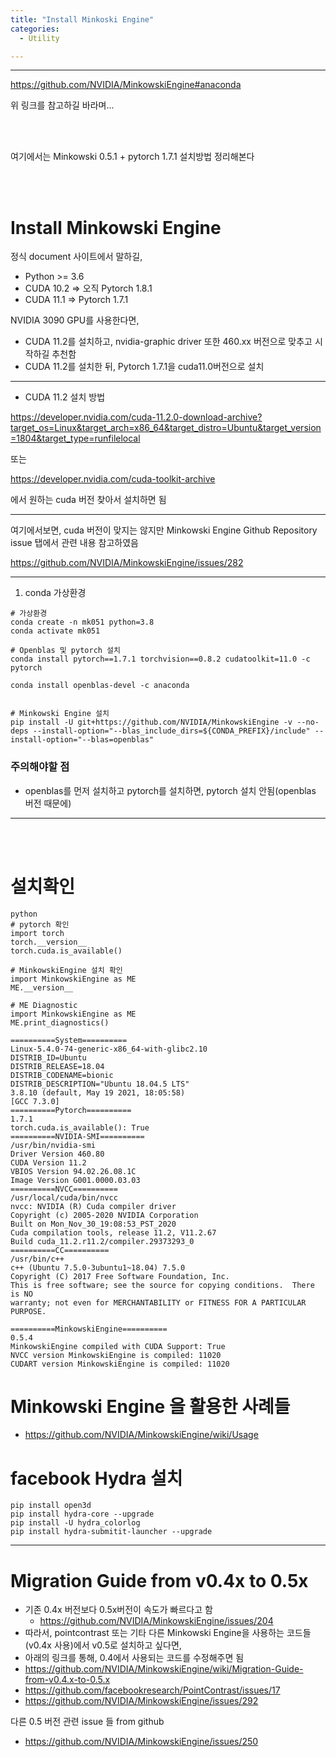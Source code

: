 ```yaml
---
title: "Install Minkoski Engine"
categories:
  - Utility

---
```


---


https://github.com/NVIDIA/MinkowskiEngine#anaconda

위 링크를 참고하길 바라며...

<br>
<br>

여기에서는 Minkowski 0.5.1 + pytorch 1.7.1 설치방법 정리해본다

<br>
<br>

# Install Minkowski Engine

정식 document 사이트에서 말하길,
- Python >= 3.6
- CUDA 10.2 => 오직 Pytorch 1.8.1
- CUDA 11.1 => Pytorch 1.7.1

NVIDIA 3090 GPU를 사용한다면,
- CUDA 11.2를 설치하고, nvidia-graphic driver 또한 460.xx 버전으로 맞추고 시작하길 추천함
- CUDA 11.2를 설치한 뒤, Pytorch 1.7.1을 cuda11.0버전으로 설치

---
* CUDA 11.2 설치 방법

https://developer.nvidia.com/cuda-11.2.0-download-archive?target_os=Linux&target_arch=x86_64&target_distro=Ubuntu&target_version=1804&target_type=runfilelocal

또는

https://developer.nvidia.com/cuda-toolkit-archive

에서 원하는 cuda 버전 찾아서 설치하면 됨

---

여기에서보면, cuda 버전이 맞지는 않지만 Minkowski Engine Github Repository issue 탭에서 관련 내용 참고하였음

https://github.com/NVIDIA/MinkowskiEngine/issues/282

---

1. conda 가상환경
```
# 가상환경 
conda create -n mk051 python=3.8
conda activate mk051

# Openblas 및 pytorch 설치
conda install pytorch==1.7.1 torchvision==0.8.2 cudatoolkit=11.0 -c pytorch

conda install openblas-devel -c anaconda


# Minkowski Engine 설치
pip install -U git+https://github.com/NVIDIA/MinkowskiEngine -v --no-deps --install-option="--blas_include_dirs=${CONDA_PREFIX}/include" --install-option="--blas=openblas"
```
### 주의해야할 점
- openblas를 먼저 설치하고 pytorch를 설치하면, pytorch 설치 안됨(openblas 버전 때문에)
---


<br>
<br>

# 설치확인
```
python
# pytorch 확인
import torch
torch.__version__
torch.cuda.is_available()

# MinkowskiEngine 설치 확인
import MinkowskiEngine as ME
ME.__version__

# ME Diagnostic
import MinkowskiEngine as ME
ME.print_diagnostics()
```

```
==========System==========
Linux-5.4.0-74-generic-x86_64-with-glibc2.10
DISTRIB_ID=Ubuntu
DISTRIB_RELEASE=18.04
DISTRIB_CODENAME=bionic
DISTRIB_DESCRIPTION="Ubuntu 18.04.5 LTS"
3.8.10 (default, May 19 2021, 18:05:58)
[GCC 7.3.0]
==========Pytorch==========
1.7.1
torch.cuda.is_available(): True
==========NVIDIA-SMI==========
/usr/bin/nvidia-smi
Driver Version 460.80
CUDA Version 11.2
VBIOS Version 94.02.26.08.1C
Image Version G001.0000.03.03
==========NVCC==========
/usr/local/cuda/bin/nvcc
nvcc: NVIDIA (R) Cuda compiler driver
Copyright (c) 2005-2020 NVIDIA Corporation
Built on Mon_Nov_30_19:08:53_PST_2020
Cuda compilation tools, release 11.2, V11.2.67
Build cuda_11.2.r11.2/compiler.29373293_0
==========CC==========
/usr/bin/c++
c++ (Ubuntu 7.5.0-3ubuntu1~18.04) 7.5.0
Copyright (C) 2017 Free Software Foundation, Inc.
This is free software; see the source for copying conditions.  There is NO
warranty; not even for MERCHANTABILITY or FITNESS FOR A PARTICULAR PURPOSE.

==========MinkowskiEngine==========
0.5.4
MinkowskiEngine compiled with CUDA Support: True
NVCC version MinkowskiEngine is compiled: 11020
CUDART version MinkowskiEngine is compiled: 11020
```

# Minkowski Engine 을 활용한 사례들
- https://github.com/NVIDIA/MinkowskiEngine/wiki/Usage

# facebook Hydra 설치
```
pip install open3d
pip install hydra-core --upgrade
pip install -U hydra_colorlog
pip install hydra-submitit-launcher --upgrade
```
---

# Migration Guide from v0.4x to 0.5x
- 기존 0.4x 버전보다 0.5x버전이 속도가 빠르다고 함
  - https://github.com/NVIDIA/MinkowskiEngine/issues/204
- 따라서, pointcontrast 또는 기타 다른 Minkowski Engine을 사용하는 코드들(v0.4x 사용)에서 v0.5로 설치하고 싶다면,
- 아래의 링크를 통해, 0.4에서 사용되는 코드를 수정해주면 됨
- https://github.com/NVIDIA/MinkowskiEngine/wiki/Migration-Guide-from-v0.4.x-to-0.5.x
- https://github.com/facebookresearch/PointContrast/issues/17
- https://github.com/NVIDIA/MinkowskiEngine/issues/292

다른 0.5 버전 관련 issue 들 from github
- https://github.com/NVIDIA/MinkowskiEngine/issues/250